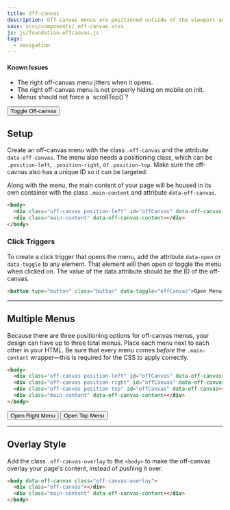 ```yaml
---
title: Off-canvas
description: Off-canvas menus are positioned outside of the viewport and slide in when activated. Setting up an off-canvas layout in Foundation is super easy.
sass: scss/components/_off-canvas.scss
js: js/foundation.offcanvas.js
tags:
  - navigation
---
```


<div class="callout alert">
  <h4>Known Issues</h4>
  <ul>
    <li>The right off-canvas menu jitters when it opens.</li>
    <li>The right off-canvas menu is not properly hiding on mobile on init.</li>
    <li>Menus should not force a `scrollTop()`?</li>
  </ul>
</div>

<button class="button" type="button" data-toggle="offCanvasLeft">Toggle Off-canvas</button>

## Setup

Create an off-canvas menu with the class `.off-canvas` and the attribute `data-off-canvas`. The menu also needs a positioning class, which can be `.position-left`, `.position-right`, or `.position-top`. Make sure the off-cavnas also has a unique ID so it can be targeted.

Along with the menu, the main content of your page will be housed in its own container with the class `.main-content` and attribute `data-off-canvas`.

```html
<body>
  <div class="off-canvas position-left" id="offCanvas" data-off-canvas data-position="left"></div>
  <div class="main-content" data-off-canvas-content></div>
</body>
```

### Click Triggers

To create a click trigger that opens the menu, add the attribute `data-open` or `data-toggle` to any element. That element will then open or toggle the menu when clicked on. The value of the data attribute should be the ID of the off-canvas.

```html
<button type="button" class="button" data-toggle="offCanvas">Open Menu</button>
```

---

## Multiple Menus

Because there are three positioning options for off-canvas menus, your design can have up to three total menus. Place each menu next to each other in your HTML. Be sure that every menu comes *before* the `.main-content` wrapper&mdash;this is required for the CSS to apply correctly.

```html
<body>
  <div class="off-canvas position-left" id="offCanvas" data-off-canvas></div>
  <div class="off-canvas position-right" id="offCanvas" data-off-canvas></div>
  <div class="off-canvas position-top" id="offCanvas" data-off-canvas></div>
  <div class="main-content" data-off-canvas-content></div>
</body>
```

<button class="button" type="button" data-toggle="offCanvasRight">Open Right Menu</button>
<button class="button" type="button" data-toggle="offCanvasTop">Open Top Menu</button>

---

## Overlay Style

Add the class `.off-canvas-overlay` to the `<body>` to make the off-canvas overlay your page's content, instead of pushing it over.

```html
<body data-off-canvas class="off-canvas-overlay">
  <div class="off-canvas"></div>
  <div class="main-content" data-off-canvas-content></div>
</body>
```
